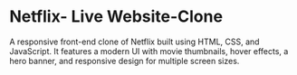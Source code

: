 # Netflix- Live Website-Clone
A responsive front-end clone of Netflix built using HTML, CSS, and JavaScript. It features a modern UI with movie thumbnails, hover effects, a hero banner, and responsive design for multiple screen sizes.
